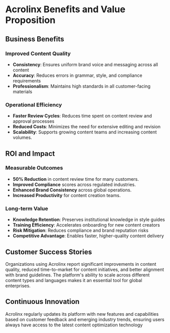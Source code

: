 # Acrolinx Benefits and Value Proposition

## Business Benefits

### Improved Content Quality

- **Consistency**: Ensures uniform brand voice and messaging across all content
- **Accuracy**: Reduces errors in grammar, style, and compliance requirements
- **Professionalism**: Maintains high standards in all customer-facing materials

### Operational Efficiency

- **Faster Review Cycles**: Reduces time spent on content review and approval
  processes
- **Reduced Costs**: Minimizes the need for extensive editing and revision
- **Scalability**: Supports growing content teams and increasing content
  volumes.

## ROI and Impact

### Measurable Outcomes

- **50% Reduction** in content review time for many customers.
- **Improved Compliance** scores across regulated industries.
- **Enhanced Brand Consistency** across global operations.
- **Increased Productivity** for content creation teams.

### Long-term Value

- **Knowledge Retention**: Preserves institutional knowledge in style guides
- **Training Efficiency**: Accelerates onboarding for new content creators
- **Risk Mitigation**: Reduces compliance and brand reputation risks
- **Competitive Advantage**: Enables faster, higher-quality content delivery

## Customer Success Stories

Organizations using Acrolinx report significant improvements in content quality,
reduced time-to-market for content initiatives, and better alignment with brand
guidelines. The platform's ability to scale across different content types and
languages makes it an essential tool for global enterprises.

## Continuous Innovation

Acrolinx regularly updates its platform with new features and capabilities based
on customer feedback and emerging industry trends, ensuring users always have
access to the latest content optimization technology
